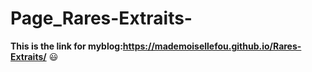 # Page_Rares-Extraits-
__This is the link for myblog:https://mademoisellefou.github.io/Rares-Extraits/__  😃
